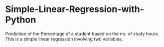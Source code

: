# Simple-Linear-Regression-with-Python
Prediction of the Percentage of a student based on the no. of study hours.
This is a simple linear regression involving two variables.
